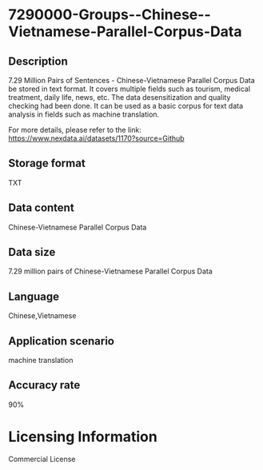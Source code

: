 # 7290000-Groups--Chinese--Vietnamese-Parallel-Corpus-Data

## Description
7.29 Million Pairs of Sentences - Chinese-Vietnamese Parallel Corpus Data be stored in text format. It covers multiple fields such as tourism, medical treatment, daily life, news, etc. The data desensitization and quality checking had been done. It can be used as a basic corpus for text data analysis in fields such as machine translation.

For more details, please refer to the link: https://www.nexdata.ai/datasets/1170?source=Github


## Storage format
TXT
## Data content
Chinese-Vietnamese Parallel Corpus Data
## Data size
7.29 million pairs of Chinese-Vietnamese Parallel Corpus Data
## Language
Chinese,Vietnamese
## Application scenario
machine translation
## Accuracy rate
90%
# Licensing Information
Commercial License

